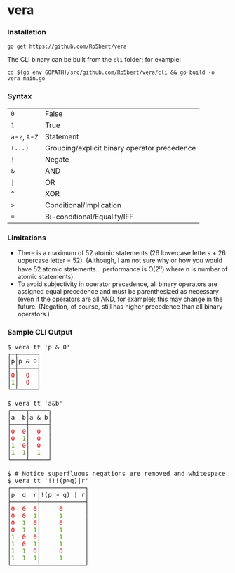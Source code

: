 # vera

### Installation
`go get https://github.com/Ro5bert/vera`

The CLI binary can be built from the `cli` folder; for example:
```
cd $(go env GOPATH)/src/github.com/Ro5bert/vera/cli && go build -o vera main.go
```

### Syntax

<table>
<tr> <td><code>0</code></td> <td>False</td> </tr>
<tr> <td><code>1</code></td> <td>True</td> </tr>
<tr> <td><code>a</code>-<code>z</code>, <code>A</code>-<code>Z</code></td> <td>Statement</td> </tr>
<tr> <td><code>(...)</code></td> <td>Grouping/explicit binary operator precedence</td> </tr>
<tr> <td><code>!</code></td> <td>Negate</td> </tr>
<tr> <td><code>&</code></td> <td>AND</td> </tr>
<tr> <td><code>|</code></td> <td>OR</td> </tr>
<tr> <td><code>^</code></td> <td>XOR</td> </tr>
<tr> <td><code>&gt;</code></td> <td>Conditional/Implication</td> </tr>
<tr> <td><code>=</code></td> <td>Bi-conditional/Equality/IFF</td> </tr>
</table>

### Limitations

- There is a maximum of 52 atomic statements (26 lowercase letters + 26 uppercase letter = 52). (Although, I am not sure
  why or how you would have 52 atomic statements... performance is O(2<sup>n</sup>) where n is number of atomic statements).
- To avoid subjectivity in operator precedence, all binary operators are assigned equal precedence and must be
  parenthesized as necessary (even if the operators are all AND, for example); this may change in the future.
  (Negation, of course, still has higher precedence than all binary operators.)
  
### Sample CLI Output

<pre>
$ vera tt 'p & 0'
┌─┬─────┐
│p│p &amp; 0│
├─┼─────┤
│<font style="color:#CC0000">0</font>│<font style="color:#CC0000">  0  </font>│
│<font style="color:#4E9A06">1</font>│<font style="color:#CC0000">  0  </font>│
└─┴─────┘

$ vera tt 'a&b'
┌────┬─────┐
│a  b│a &amp; b│
├────┼─────┤
│<font style="color:#CC0000">0</font>  <font style="color:#CC0000">0</font>│<font style="color:#CC0000">  0  </font>│
│<font style="color:#CC0000">0</font>  <font style="color:#4E9A06">1</font>│<font style="color:#CC0000">  0  </font>│
│<font style="color:#4E9A06">1</font>  <font style="color:#CC0000">0</font>│<font style="color:#CC0000">  0  </font>│
│<font style="color:#4E9A06">1</font>  <font style="color:#4E9A06">1</font>│<font style="color:#4E9A06">  1  </font>│
└────┴─────┘

$ # Notice superfluous negations are removed and whitespace is added.
$ vera tt '!!!(p>q)|r'
┌───────┬────────────┐
│p  q  r│!(p &gt; q) | r│
├───────┼────────────┤
│<font style="color:#CC0000">0</font>  <font style="color:#CC0000">0</font>  <font style="color:#CC0000">0</font>│<font style="color:#CC0000">     0      </font>│
│<font style="color:#CC0000">0</font>  <font style="color:#CC0000">0</font>  <font style="color:#4E9A06">1</font>│<font style="color:#4E9A06">     1      </font>│
│<font style="color:#CC0000">0</font>  <font style="color:#4E9A06">1</font>  <font style="color:#CC0000">0</font>│<font style="color:#CC0000">     0      </font>│
│<font style="color:#CC0000">0</font>  <font style="color:#4E9A06">1</font>  <font style="color:#4E9A06">1</font>│<font style="color:#4E9A06">     1      </font>│
│<font style="color:#4E9A06">1</font>  <font style="color:#CC0000">0</font>  <font style="color:#CC0000">0</font>│<font style="color:#4E9A06">     1      </font>│
│<font style="color:#4E9A06">1</font>  <font style="color:#CC0000">0</font>  <font style="color:#4E9A06">1</font>│<font style="color:#4E9A06">     1      </font>│
│<font style="color:#4E9A06">1</font>  <font style="color:#4E9A06">1</font>  <font style="color:#CC0000">0</font>│<font style="color:#CC0000">     0      </font>│
│<font style="color:#4E9A06">1</font>  <font style="color:#4E9A06">1</font>  <font style="color:#4E9A06">1</font>│<font style="color:#4E9A06">     1      </font>│
└───────┴────────────┘
</pre>


